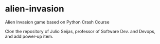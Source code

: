 # alien-invasion
Alien Invasion game based on Python Crash Course






Clon the repository of Julio Seijas, professor of Software Dev. and  Devops, and add power-up item.
